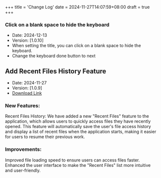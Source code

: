 +++
title = 'Change Log'
date = 2024-11-27T14:07:59+08:00
draft = true
+++

### Click on a blank space to hide the keyboard  

- Date: 2024-12-13
- Version: [1.0.10]
- When setting the title, you can click on a blank space to hide the keyboard.
- Change the keyboard done button to next


## Add Recent Files History Feature

- Date: 2024-11-27
- Version: [1.0.9]
- [Download Link](https://github.com/Easy-Hugo/release/releases)

### New Features:

Recent Files History: We have added a new "Recent Files" feature to the application, which allows users to quickly access files they have recently opened. This feature will automatically save the user's file access history and display a list of recent files when the application starts, making it easier for users to resume their previous work.

### Improvements:

Improved file loading speed to ensure users can access files faster.
Enhanced the user interface to make the "Recent Files" list more intuitive and user-friendly.
